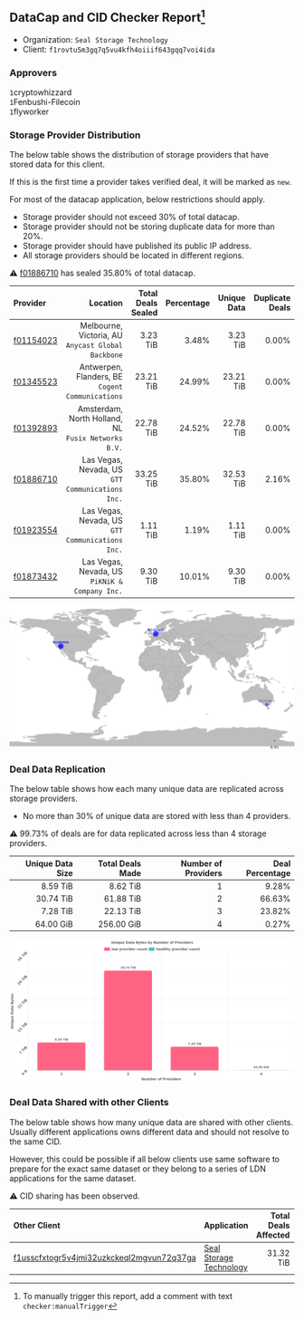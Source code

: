 ## DataCap and CID Checker Report[^1]
 - Organization: `Seal Storage Technology`
 - Client: `f1rovtu5m3gq7q5vu4kfh4oiiif643gqq7voi4ida`
### Approvers
`1`cryptowhizzard<br/>`1`Fenbushi-Filecoin<br/>`1`flyworker

### Storage Provider Distribution
The below table shows the distribution of storage providers that have stored data for this client.

If this is the first time a provider takes verified deal, it will be marked as `new`.

For most of the datacap application, below restrictions should apply.
 - Storage provider should not exceed 30% of total datacap.
 - Storage provider should not be storing duplicate data for more than 20%.
 - Storage provider should have published its public IP address.
 - All storage providers should be located in different regions.

⚠️ [f01886710](https://filfox.info/en/address/f01886710) has sealed 35.80% of total datacap.

| Provider                                              |                                               Location | Total Deals Sealed | Percentage | Unique Data | Duplicate Deals |
| :---------------------------------------------------- | -----------------------------------------------------: | -----------------: | ---------: | ----------: | --------------: |
| [f01154023](https://filfox.info/en/address/f01154023) |  Melbourne, Victoria, AU<br/>`Anycast Global Backbone` |           3.23 TiB |      3.48% |    3.23 TiB |           0.00% |
| [f01345523](https://filfox.info/en/address/f01345523) |    Antwerpen, Flanders, BE<br/>`Cogent Communications` |          23.21 TiB |     24.99% |   23.21 TiB |           0.00% |
| [f01392893](https://filfox.info/en/address/f01392893) | Amsterdam, North Holland, NL<br/>`Fusix Networks B.V.` |          22.78 TiB |     24.52% |   22.78 TiB |           0.00% |
| [f01886710](https://filfox.info/en/address/f01886710) |    Las Vegas, Nevada, US<br/>`GTT Communications Inc.` |          33.25 TiB |     35.80% |   32.53 TiB |           2.16% |
| [f01923554](https://filfox.info/en/address/f01923554) |    Las Vegas, Nevada, US<br/>`GTT Communications Inc.` |           1.11 TiB |      1.19% |    1.11 TiB |           0.00% |
| [f01873432](https://filfox.info/en/address/f01873432) |      Las Vegas, Nevada, US<br/>`PiKNiK & Company Inc.` |           9.30 TiB |     10.01% |    9.30 TiB |           0.00% |

![Provider Distribution](https://raw.githubusercontent.com/data-preservation-programs/filplus-checker-assets/main/filecoin-project/filecoin-plus-large-datasets/issues/1212/1674504325265.png)
### Deal Data Replication
The below table shows how each many unique data are replicated across storage providers.
- No more than 30% of unique data are stored with less than 4 providers.

⚠️ 99.73% of deals are for data replicated across less than 4 storage providers.

| Unique Data Size | Total Deals Made | Number of Providers | Deal Percentage |
| ---------------: | ---------------: | ------------------: | --------------: |
|         8.59 TiB |         8.62 TiB |                   1 |           9.28% |
|        30.74 TiB |        61.88 TiB |                   2 |          66.63% |
|         7.28 TiB |        22.13 TiB |                   3 |          23.82% |
|        64.00 GiB |       256.00 GiB |                   4 |           0.27% |

![Replication Distribution](https://raw.githubusercontent.com/data-preservation-programs/filplus-checker-assets/main/filecoin-project/filecoin-plus-large-datasets/issues/1212/1674504325962.png)
### Deal Data Shared with other Clients
The below table shows how many unique data are shared with other clients.
Usually different applications owns different data and should not resolve to the same CID.

However, this could be possible if all below clients use same software to prepare for the exact same dataset or they belong to a series of LDN applications for the same dataset.

⚠️ CID sharing has been observed.

| Other Client                                                                                                          | Application                                                                                            | Total Deals Affected | Unique CIDs | Approvers                       |
| :-------------------------------------------------------------------------------------------------------------------- | :----------------------------------------------------------------------------------------------------- | -------------------: | ----------: | :------------------------------ |
| [f1usscfxtogr5v4jmi32uzkckeql2mgvun72q37ga](https://filfox.info/en/address/f1usscfxtogr5v4jmi32uzkckeql2mgvun72q37ga) | [Seal Storage Technology](https://github.com/filecoin-project/filecoin-plus-large-datasets/issues/325) |            31.32 TiB |         495 | `1`dannyob<br/>`1`TimWilliams00 |

[^1]: To manually trigger this report, add a comment with text `checker:manualTrigger`
